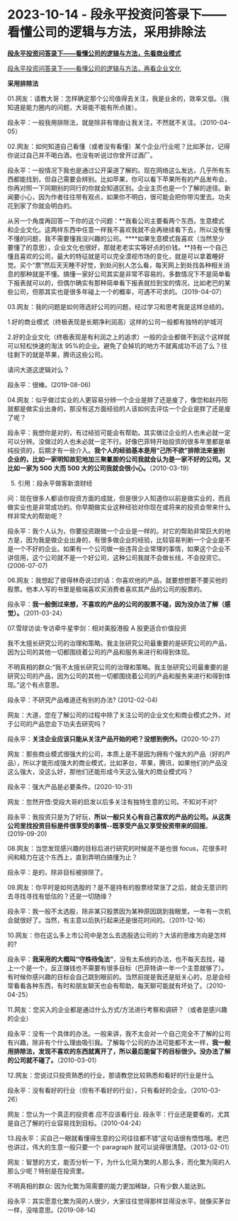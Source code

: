 # 2023-10-14 - 段永平投资问答录下——看懂公司的逻辑与方法，采用排除法

**[段永平投资问答录下——看懂公司的逻辑与方法，先看商业模式](http://mp.weixin.qq.com/s?__biz=MzUyMTcxODYyMw==&mid=2247485632&idx=1&sn=3165671bf71bb5c27bd80ef55d5cb3dc&chksm=f9d796f0cea01fe6dae841bea1cde41f5247d5a7fdcebe6452a3f3a8b32e660b86359c924ad4&scene=21#wechat_redirect)**

[段永平投资问答录下——看懂公司的逻辑与方法，再看企业文化](http://mp.weixin.qq.com/s?__biz=MzUyMTcxODYyMw==&mid=2247485633&idx=1&sn=9ba295dcbc72fc79a26ffa6d9a942e75&chksm=f9d796f1cea01fe7390964b36f79fd0712c784fa1444f5a1090012db3c6a867457e76d97d892&scene=21#wechat_redirect)

**采用排除法**

01.网友：请教大哥：怎样确定那个公司值得去关注，我是业余的，效率又低。（我知道是能力圈内的问题，大哥能不能有所点拨）。

段永平：一般我用排除法，就是除非有理由让我关注，不然就不关注。（2010-04-05）

02.网友：如何知道自己看懂（或者没有看懂）某个企业/行业呢？比如茅台，记得你说过自己并不喝白酒，也没有听说过你曾开过酒厂。

段永平：一般情况下我也是通过公开渠道了解的。现在网络这么发达，几乎所有东西都能找到，但自己需要会辨别。比如苹果，你可以看下苹果所有的产品发布会，你再对照一下同期别的同行的你就会知道区别。企业主页也是一个了解的途径。新闻要小心，因为作者往往带有观点，如果你不明白，很可能会把你带沟里去。功夫花到家了你就会明白的。

从另一个角度再回答一下你的这个问题：**我看公司主要看两个东西，生意模式和企业文化。这两样东西中任意一样我不喜欢我就不会再继续看下去，所以没有懂不懂的问题，我不需要懂我没兴趣的公司。****如果生意模式我喜欢（当然至少要懂了的意思），企业文化也很好，那就老老实实等好点的价钱。**持有一个自己懂且喜欢的公司，最大的特征就是可以完全漠视市场的变化，就是可以拿着睡好觉。买个“票”然后天天睡不好觉，到处问别人怎么看，每天网上到处找各种相关消息的那种就是不懂。搞懂一家好公司其实是非常不容易的，多数情况下不是简单看下报表就可以的，但偶尔确实有那种简单看下报表就捡到宝的情况，比如老巴的某些公司，但那其实也是很多年碰上一个的概率，可遇不可求的。（2019-04-07）

03.网友：我的问题是如何筛选好公司的问题，经过学习和思考我是这样总结的。

1.好的商业模式（终极表现是长期净利润高）这样的公司一般都有独特的护城河

2.好的企业文化（终极表现是有利润之上的追求）一般的企业都做不到这个这样就可以轻松快速的淘汰 95%的企业。避免了会掉坑的地方不就离成功不远了么？往往剩下的就是苹果，腾讯这些公司。

请问大道这逻辑对么？

段永平：很棒。(2019-08-06)

04.网友：似乎做过实业的人更容易分辨一个企业是胖了还是廋了，像您和赵丹阳就都是做实业出身的，那没有这方面经验的人该如何去评估一个企业是胖了还是廋了呢？

段永平：我想你是对的，有过经验可能会有帮助。其实做过企业的人也未必就一定可以分辨。没做过的人也未必就一定不行。好像巴菲特开始投资的很多年里都是单纯投资的，后期才有一些介入。**我个人的经验基本是用“己所不欲”排除法来鉴别企业的，比如一家明知故犯地加三聚氰胺的公司我就会认为是一家不好的公司。又比如一家为 500 大而 500 大的公司我就会很小心。**（2010-03-19）

05. 引用：段永平做客新浪财经

问：现在很多人都谈你投资方面的成就，但是很少人知道你以前是做实业的，而且做实业也是非常成功的。你早期做实业这种经验对你现在或将来的投资会带来什么样非常大的帮助呢？

段永平：我个人认为，你要投资跟做一个企业是一样的。对它的帮助非常巨大的地方是，因为我是做企业出身的，有很多做企业的经验，比较容易判断一个企业是不是一个不好的企业。如果有一个公司做一些违背企业常理的事情，如果这个企业不讲信用，这个公司就不是一个好公司，这种公司我就不会做长线，不会投资它。(2006-07-07)

06.网友：我想起了彼得林奇说过的话：你喜欢他的产品，就要想想要不要买他的股票。他本人写的书里是极端喜欢买消费者喜欢其产品的公司的股票的。

段永平：**我一般倒过来想，不喜欢的产品的公司的股票不碰，因为没办法了解（感觉）。**（2011-03-24）

07.雪球访谈:专访牵牛星李剑：相对美股港股 A 股更适合价值投资

我不太擅长研究公司的治理和策略。我主张研究公司最重要的是研究公司的产品，因为公司的其他一切都围绕着公司的产品和服务来进行和得到体现。

不明真相的群众:“我不太擅长研究公司的治理和策略。我主张研究公司最重要的是研究公司的产品，因为公司的其他一切都围绕着公司的产品和服务来进行和得到体现。”这个有点意思。

段永平：不研究产品难道还有别的办法? (2012-02-04)

网友：大道，您在了解公司的过程中除了关注公司的企业文化和商业模式之外，对于公司的产品您会下功夫去研究吗？

段永平：**关注企业应该只能从关注产品开始的吧？没想到例外。**(2020-10-27)

网友：那些商业模式很强大的公司，本质上是不是因为拥有个强大的产品（好的产品），所以才能形成强大的商业模式，比如茅台，苹果，腾讯，如果他们的产品没这么强大，没这么好，那他们还能形成今天这么强大的商业模式吗？

段永平：强大产品是必要条件。(2020-10-31)

网友：忽然开悟:受段大哥的启发以后多关注有独特生意的公司。不知对不对?

段永平：我投资只是为了好玩，**所以一般只关心有自己喜欢的产品的公司。从这类公司里找投资目标是件很享受的事情--既享受产品又享受投资带来的回报**。(2019-09-20)

08.网友：当您发现感兴趣的目标后进行研究的时候是不是也很 focus，花很多时间和精力在这个东西上，直到弄明白搞懂为止？

段永平：是的，除非目标被排除了。

09.网友：你平时是如何选股的？是不是持有的股票经常涨了之后，就会无意识的去寻找寻找有低估的？还是一切随缘？

段永平：我一般不太选股，除非某只股票因为某种原因跳到我眼里。一年有一次机会就很好了。当然，有主意以后执行起来还是很花时间的。（2011-12-16）

10.网友：你在这么多上市公司中是怎么去选股选公司的？大该的思维方向是怎样的?

段永平：**我采用的大概叫“守株待兔法”**，没有太系统的办法，也不每天去找，碰上一个是一个，反正赚钱也不需要有很多目标（巴菲特讲一年一个主意就够了）。有时候你感兴趣的目标会自己跳到眼前的。当然前提是我还是挺关心的，总是会经常看看各种东西，有时和朋友聊天也会有帮助，每天聊可能就有坏处了。（2010-04-25）

11.网友：您买入的企业都是通过什么方式/方法进行考察和调研？（或者是感兴趣的企业）

段永平：没有一个具体的办法。一般来讲，我不太会对一个自己完全不了解的公司有兴趣，除非有个什么理由吸引我。了解每个公司的办法可能都不太一样，**我一般用排除法，发现不喜欢的东西就离开了，所以最后能留下的目标很少。没办法了解的公司就不碰了。**（2010-03-01）

12.网友：您说过只投资熟悉的行业，那请教您比较熟悉和看好的行业是什么

段永平：没有看好的行业（但有不看好的行业），只有看好的企业。（2010-03-26）

网友：您认为一个真正的投资者.应不应该看行业. 段永平：行业还是要看的，尤其是自己了解的行业容易找到目标。（2010-04-24）

13.段永平：买自己一眼就看懂得生意的公司往往都不错”这句话很有悟性哦。老巴也讲过，伟大的生意一般只要一个 paragraph 就可以说得很清楚。（2013-02-01）

网友：智慧的方丈，能否分析一下，为什么化简为繁的人那么多，而化繁为简的人那么少呢？特别是在投资里。

不明真相的群众: 因为化繁为简需要的能力更加稀缺，只有少数人能达到。

段永平：其实愿意化繁为简的人很少，大家往往觉得那样显得没水平，就像买茅台一样，没啥意思。(2019-08-14)